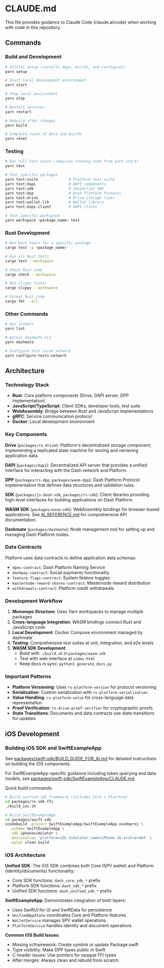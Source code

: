 # CLAUDE.md

This file provides guidance to Claude Code (claude.ai/code) when working with code in this repository.

## Commands

### Build and Development

```bash
# Initial setup (installs deps, builds, and configures)
yarn setup

# Start local development environment
yarn start

# Stop local environment
yarn stop

# Restart services
yarn restart

# Rebuild after changes
yarn build

# Complete reset of data and builds
yarn reset
```

### Testing

```bash
# Run full test suite (requires running node from yarn start)
yarn test

# Test specific packages
yarn test:suite              # Platform test suite
yarn test:dapi               # DAPI components
yarn test:sdk                # JavaScript SDK
yarn test:dpp                # Dash Platform Protocol
yarn test:drive              # Drive storage layer
yarn test:wallet-lib         # Wallet library
yarn test:dapi-client        # DAPI client

# Test specific workspace
yarn workspace <package_name> test
```

### Rust Development

```bash
# Run Rust tests for a specific package
cargo test -p <package_name>

# Run all Rust tests
cargo test --workspace

# Check Rust code
cargo check --workspace

# Run clippy linter
cargo clippy --workspace

# Format Rust code
cargo fmt --all
```

### Other Commands

```bash
# Run linters
yarn lint

# Access dashmate CLI
yarn dashmate

# Configure test suite network
yarn configure:tests:network
```

## Architecture

### Technology Stack

- **Rust**: Core platform components (Drive, DAPI server, DPP implementation)
- **JavaScript/TypeScript**: Client SDKs, developer tools, test suite
- **WebAssembly**: Bridge between Rust and JavaScript implementations
- **gRPC**: Service communication protocol
- **Docker**: Local development environment

### Key Components

**Drive** (`packages/rs-drive`): Platform's decentralized storage component, implementing a replicated state machine for storing and retrieving application data.

**DAPI** (`packages/dapi`): Decentralized API server that provides a unified interface for interacting with the Dash network and Platform.

**DPP** (`packages/rs-dpp`, `packages/wasm-dpp`): Dash Platform Protocol implementation that defines data structures and validation rules.

**SDK** (`packages/js-dash-sdk`, `packages/rs-sdk`): Client libraries providing high-level interfaces for building applications on Dash Platform.

**WASM SDK** (`packages/wasm-sdk`): WebAssembly bindings for browser-based applications. See [AI_REFERENCE.md](packages/wasm-sdk/AI_REFERENCE.md) for comprehensive API documentation.

**Dashmate** (`packages/dashmate`): Node management tool for setting up and managing Dash Platform nodes.

### Data Contracts

Platform uses data contracts to define application data schemas:
- `dpns-contract`: Dash Platform Naming Service
- `dashpay-contract`: Social payments functionality
- `feature-flags-contract`: System feature toggles
- `masternode-reward-shares-contract`: Masternode reward distribution
- `withdrawals-contract`: Platform credit withdrawals

### Development Workflow

1. **Monorepo Structure**: Uses Yarn workspaces to manage multiple packages
2. **Cross-language Integration**: WASM bindings connect Rust and JavaScript code
3. **Local Development**: Docker Compose environment managed by dashmate
4. **Testing**: Comprehensive test suites at unit, integration, and e2e levels
5. **WASM SDK Development**: 
   - Build with `./build.sh` in `packages/wasm-sdk`
   - Test with web interface at `index.html`
   - Keep docs in sync: `python3 generate_docs.py`

### Important Patterns

- **Platform Versioning**: Uses `rs-platform-version` for protocol versioning
- **Serialization**: Custom serialization with `rs-platform-serialization`
- **Value Handling**: `rs-platform-value` for cross-language data representation
- **Proof Verification**: `rs-drive-proof-verifier` for cryptographic proofs
- **State Transitions**: Documents and data contracts use state transitions for updates

## iOS Development

### Building iOS SDK and SwiftExampleApp

See [packages/swift-sdk/BUILD_GUIDE_FOR_AI.md](packages/swift-sdk/BUILD_GUIDE_FOR_AI.md) for detailed instructions on building the iOS components.

For SwiftExampleApp-specific guidance including token querying and data models, see [packages/swift-sdk/SwiftExampleApp/CLAUDE.md](packages/swift-sdk/SwiftExampleApp/CLAUDE.md).

Quick build commands:
```bash
# Build unified iOS framework (includes Core + Platform)
cd packages/rs-sdk-ffi
./build_ios.sh

# Build SwiftExampleApp
cd packages/swift-sdk
xcodebuild -project SwiftExampleApp/SwiftExampleApp.xcodeproj \
  -scheme SwiftExampleApp \
  -sdk iphonesimulator \
  -destination 'platform=iOS Simulator,name=iPhone 16,arch=arm64' \
  -quiet clean build
```

### iOS Architecture

**Unified SDK**: The iOS SDK combines both Core (SPV wallet) and Platform (identity/documents) functionality:
- Core SDK functions: `dash_core_sdk_*` prefix
- Platform SDK functions: `dash_sdk_*` prefix  
- Unified SDK functions: `dash_unified_sdk_*` prefix

**SwiftExampleApp**: Demonstrates integration of both layers:
- Uses SwiftUI for UI and SwiftData for persistence
- `UnifiedAppState` coordinates Core and Platform features
- `WalletService` manages SPV wallet operations
- `PlatformService` handles identity and document operations

**Common iOS Build Issues**:
- Missing xcframework: Create symlink or update Package.swift
- Type visibility: Make DPP types public in Swift
- C header issues: Use pointers for opaque FFI types
- After merges: Always clean and rebuild from scratch